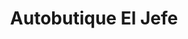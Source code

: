 ---
title: "Autobutique El Jefe"
url: /soyaniquilpan-de-juarez/autobutique-el-jefe/
shop: piezas de automóviles
---